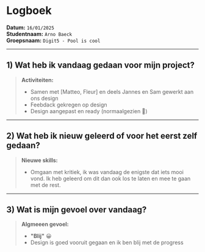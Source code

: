 # Logboek

**Datum:** `16/01/2025`  
**Studentnaam:** `Arno Baeck`  
**Groepsnaam:** `Digit5 - Pool is cool`

---
## 1) Wat heb ik vandaag gedaan voor mijn project?

> **Activiteiten:**  
> - Samen met [Matteo, Fleur] en deels Jannes en Sam gewerkt aan ons design
> - Feebdack gekregen op design
> - Design aangepast en ready (normaalgezien 😬)

---
## 2) Wat heb ik nieuw geleerd of voor het eerst zelf gedaan?

> **Nieuwe skills:**
> - Omgaan met kritiek, ik was vandaag de enigste dat iets mooi vond. Ik heb geleerd om dit dan ook los te laten en mee te gaan met de rest.

---
## 3) Wat is mijn gevoel over vandaag?

> **Algmeeen gevoel:**  
> - **"Blij"** 😀
> - Design is goed vooruit gegaan en ik ben blij met de progress